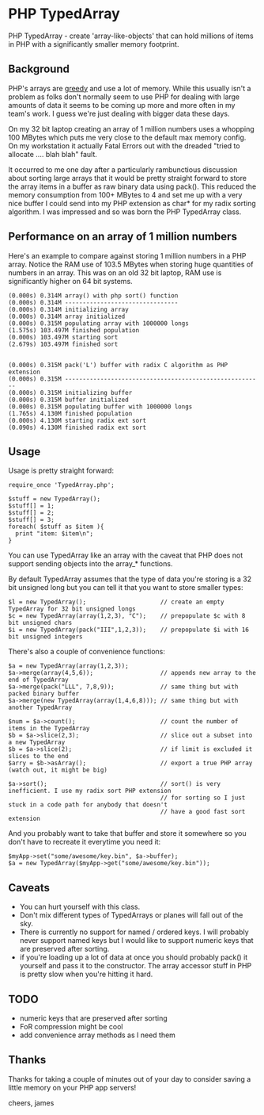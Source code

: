 PHP TypedArray
===============

PHP TypedArray - create 'array-like-objects' that can hold millions of items in PHP with a significantly smaller memory footprint.

Background
----------

PHP's arrays are [greedy](http://nikic.github.com/2011/12/12/How-big-are-PHP-arrays-really-Hint-BIG.html) and use a lot of memory. While this usually isn't a problem as folks don't normally seem to use PHP for dealing with large amounts of data it seems to be coming up more and more often in my team's work. I guess we're just dealing with bigger data these days.

On my 32 bit laptop creating an array of 1 million numbers uses a whopping 100 MBytes which puts me very close to the default max memory config. On my workstation it actually Fatal Errors out with the dreaded "tried to allocate .... blah blah" fault.

It occurred to me one day after a particularly rambunctious discussion about sorting large arrays that it would be pretty straight forward to store the array items in a buffer as raw binary data using pack(). This reduced the memory consumption from 100+ MBytes to 4 and set me up with a very nice buffer I could send into my PHP extension as char* for my radix sorting algorithm. I was impressed and so was born the PHP TypedArray class.

Performance on an array of 1 million numbers
---------------------------------------------

Here's an example to compare against storing 1 million numbers in a PHP array. Notice the RAM use of 103.5 MBytes when storing huge quantities of numbers in an array. This was on an old 32 bit laptop, RAM use is significantly higher on 64 bit systems.

    (0.000s) 0.314M array() with php sort() function
    (0.000s) 0.314M --------------------------------
    (0.000s) 0.314M initializing array
    (0.000s) 0.314M array initialized
    (0.000s) 0.315M populating array with 1000000 longs 
    (1.575s) 103.497M finished population
    (0.000s) 103.497M starting sort
    (2.679s) 103.497M finished sort
    
    
    (0.000s) 0.315M pack('L') buffer with radix C algorithm as PHP extension
    (0.000s) 0.315M --------------------------------------------------------
    (0.000s) 0.315M initializing buffer
    (0.000s) 0.315M buffer initialized
    (0.000s) 0.315M populating buffer with 1000000 longs 
    (1.765s) 4.130M finished population
    (0.000s) 4.130M starting radix ext sort
    (0.090s) 4.130M finished radix ext sort

Usage
-----
Usage is pretty straight forward: 

    require_once 'TypedArray.php';
    
    $stuff = new TypedArray();
    $stuff[] = 1;
    $stuff[] = 2;
    $stuff[] = 3;
    foreach( $stuff as $item ){
      print "item: $item\n";
    }

You can use TypedArray like an array with the caveat that PHP does not support sending objects into the array_* functions.

By default TypedArray assumes that the type of data you're storing is a 32 bit unsigned long but you can tell it that you want to store smaller types:

    $l = new TypedArray();                     // create an empty TypedArray for 32 bit unsigned longs
    $c = new TypedArray(array(1,2,3), "C");    // prepopulate $c with 8 bit unsigned chars
    $i = new TypedArray(pack("III",1,2,3));    // prepopulate $i with 16 bit unsigned integers
     
There's also a couple of convenience functions:

    $a = new TypedArray(array(1,2,3));
    $a->merge(array(4,5,6));                   // appends new array to the end of TypedArray
    $a->merge(pack("LLL", 7,8,9));             // same thing but with packed binary buffer 
    $a->merge(new TypedArray(array(1,4,6,8))); // same thing but with another TypedArray
    
    $num = $a->count();                        // count the number of items in the TypedArray
    $b = $a->slice(2,3);                       // slice out a subset into a new TypedArray
    $b = $a->slice(2);                         // if limit is excluded it slices to the end
    $arry = $b->asArray();                     // export a true PHP array (watch out, it might be big) 

    $a->sort();                                // sort() is very inefficient. I use my radix sort PHP extension
                                               // for sorting so I just stuck in a code path for anybody that doesn't
                                               // have a good fast sort extension 

And you probably want to take that buffer and store it somewhere so you don't have to recreate it everytime you need it:

    $myApp->set("some/awesome/key.bin", $a->buffer);
    $a = new TypedArray($myApp->get("some/awesome/key.bin"));


Caveats
-------
* You can hurt yourself with this class. 
* Don't mix different types of TypedArrays or planes will fall out of the sky. 
* There is currently no support for named / ordered keys. I will probably never support named keys but I would like to support numeric keys that are preserved after sorting.
* if you're loading up a lot of data at once you should probably pack() it yourself and pass it to the constructor. The array accessor stuff in PHP is pretty slow when you're hitting it hard.

TODO
----
* numeric keys that are preserved after sorting
* FoR compression might be cool
* add convenience array methods as I need them

Thanks
------
Thanks for taking a couple of minutes out of your day to consider saving a little memory on your PHP app servers!

cheers,
james
